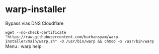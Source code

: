 # warp-installer
Bypass vias DNS Cloudflare


``
wget --no-check-certificate "https://raw.githubusercontent.com/burhansyam/warp-installer/main/warp.sh" -O /usr/bin/warp && chmod +x /usr/bin/warp
``
Menu :
warp help
